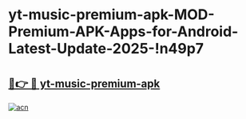 # yt-music-premium-apk-MOD-Premium-APK-Apps-for-Android-Latest-Update-2025-!n49p7

# <h2><a href="https://uwj0wh.esa.edu.pl?title=yt-music-premium-apk&ref=n49p7">🔗👉 🔴 yt-music-premium-apk</a></h2>

[![acn](https://github.com/user-attachments/assets/0f9c940e-d8b0-45ae-aac7-cd30a18b3e1c)](https://uwj0wh.esa.edu.pl?title=yt-music-premium-apk&ref=n49p7)


